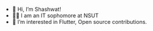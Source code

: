 - 👋 Hi, I’m Shashwat!
- 👨‍🎓 I am an IT sophomore at NSUT
- 👀 I’m interested in Flutter, Open source contributions.
